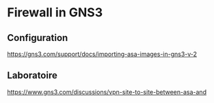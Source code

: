 # Firewall in GNS3

## Configuration

https://gns3.com/support/docs/importing-asa-images-in-gns3-v-2

## Laboratoire

https://www.gns3.com/discussions/vpn-site-to-site-between-asa-and
